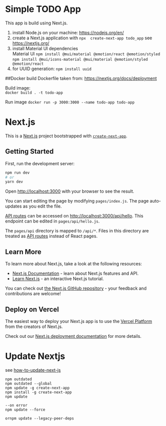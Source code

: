 # Simple TODO App

This app is build using Next.js.

1. install Node.js on your machine: https://nodejs.org/en/  
2. create a Next.js application with `npx  create-next-app todo_app` see https://nextjs.org/ 
3. install Material UI dependencies  
   Material UI 
   `npm install @mui/material @emotion/react @emotion/styled`
   `npm install @mui/icons-material @mui/material @emotion/styled @emotion/react`
4. for UUID generation: `npm install uuid`

##Docker build
Dockerfile taken from: https://nextjs.org/docs/deployment  

Build image:  
`docker build . -t todo-app`

Run image
`docker run -p 3000:3000 --name todo-app todo-app`






# Next.js
This is a [Next.js](https://nextjs.org/) project bootstrapped with [`create-next-app`](https://github.com/vercel/next.js/tree/canary/packages/create-next-app).

## Getting Started

First, run the development server:

```bash
npm run dev
# or
yarn dev
```

Open [http://localhost:3000](http://localhost:3000) with your browser to see the result.

You can start editing the page by modifying `pages/index.js`. The page auto-updates as you edit the file.

[API routes](https://nextjs.org/docs/api-routes/introduction) can be accessed on [http://localhost:3000/api/hello](http://localhost:3000/api/hello). This endpoint can be edited in `pages/api/hello.js`.

The `pages/api` directory is mapped to `/api/*`. Files in this directory are treated as [API routes](https://nextjs.org/docs/api-routes/introduction) instead of React pages.

## Learn More

To learn more about Next.js, take a look at the following resources:

- [Next.js Documentation](https://nextjs.org/docs) - learn about Next.js features and API.
- [Learn Next.js](https://nextjs.org/learn) - an interactive Next.js tutorial.

You can check out [the Next.js GitHub repository](https://github.com/vercel/next.js/) - your feedback and contributions are welcome!

## Deploy on Vercel

The easiest way to deploy your Next.js app is to use the [Vercel Platform](https://vercel.com/new?utm_medium=default-template&filter=next.js&utm_source=create-next-app&utm_campaign=create-next-app-readme) from the creators of Next.js.

Check out our [Next.js deployment documentation](https://nextjs.org/docs/deployment) for more details.

# Update Nextjs
see [how-to-update-next-js](https://medium.com/nextjs/how-to-update-next-js-old-version-to-the-latest-version-6870f1f1b8d1)

```
npm outdated
npm outdated --global
npm update -g create-next-app
npm install -g create-next-app
npm update

--on error
npm update --force
 
ornpm update --legacy-peer-deps
```
